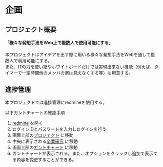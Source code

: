 # 企画

## プロジェクト概要  
#### 「様々な発想手法をWeb上で複数人で使用可能にする」
本プロジェクトはアイデアを出す際に用いる様々な発想手法をWebを通して複数人で利用可能にする。  
また、ITの力を使い紙やホワイトボードだけでは実現出来ない機能（例えば、タイマーで一定時間他のメンバの案は見えなくする等）も用意する。




## 進捗管理
本プロジェクトでは進捗管理にredmineを使用する。

以下ガントチャートの確認手順  
1. [redmine](http://team5.work/redmine/) を開く  
2. ログインIDとパスワードを入力しログインを行う  
3. 画面上部の[プロジェクト](http://team5.work/redmine/projects) に移動  
4. 中央に表示される[卒業研究](http://team5.work/redmine/projects/sotsuken) に移動  
5. 画面上部の[ガントチャート](http://team5.work/redmine/issues/gantt) に移動  
6. ガントチャートが表示される。また、オプションをクリックし追加で表示する内容を変更することができる。  


